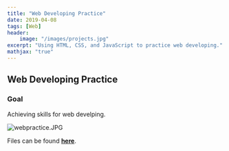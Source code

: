 ```yaml
---
title: "Web Developing Practice"
date: 2019-04-08
tags: [Web]
header:
    image: "/images/projects.jpg"
excerpt: "Using HTML, CSS, and JavaScript to practice web developing."
mathjax: "true"
---
```

## Web Developing Practice
### Goal
Achieving skills for web develping.

<img src="{{ site.url }}{{ site.baseurl }}/images/webpractice.JPG" alt="webpractice.JPG">

Files can be found [**here**](https://github.com/limdata/files/tree/master/web).